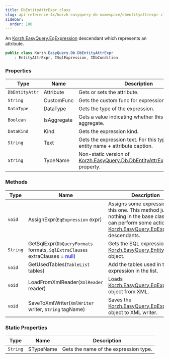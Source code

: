 ```yaml
---
title: DbEntityAttrExpr class
slug: api-reference-4x/korzh-easyquery-db-namespace/dbentityattrexpr-class
sidebar:
  order: 100
---
```


An [Korzh.EasyQuery.EqExpression](///easyquery/docs/api-reference-4x/korzh-easyquery-namespace/eqexpression-class) descendant which represents an attribute.
```csharp
public class Korzh.EasyQuery.Db.DbEntityAttrExpr
    : EntityAttrExpr, ISqlExpression, IDbCondition

```

### Properties

| Type | Name | Description | 
| --- | --- | --- | 
| `DbEntityAttr` | Attribute | Gets or sets the attribute. | 
| `String` | CustomFunc | Gets the custom func for expression if defined | 
| `DataType` | DataType | Gets the type of the expression. | 
| `Boolean` | IsAggregate | Gets a value indicating whether this expression is aggregate. | 
| `DataKind` | Kind | Gets the expression kind. | 
| `String` | Text | Gets the expression text. For this type it returns entity name + attribute caption. | 
| `String` | TypeName | Non-static version of [Korzh.EasyQuery.Db.DbEntityAttrExpr.STypeName](///easyquery/docs/api-reference-4x/korzh-easyquery-db-namespace/dbentityattrexpr-class) property. | 


### Methods

| Type | Name | Description | 
| --- | --- | --- | 
| `void` | AssignExpr(`EqExpression` expr) | Assigns some expression to this one.  This method just does nothing in the base class but can perform some actions in [Korzh.EasyQuery.EqExpression](///easyquery/docs/api-reference-4x/korzh-easyquery-namespace/eqexpression-class) descendants. | 
| `String` | GetSqlExpr(`DbQueryFormats` formats, `SqlExtraClauses` extraClauses = <span style='color: blue'>null</span>) | Gets the SQL expression of the [Korzh.EasyQuery.EntityAttrExpr](///easyquery/docs/api-reference-4x/korzh-easyquery-namespace/entityattrexpr-class) object. | 
| `void` | GetUsedTables(`TableList` tables) | Add the tables used in this expression in the list. | 
| `void` | LoadFromXmlReader(`XmlReader` reader) | Loads [Korzh.EasyQuery.EqExpression](///easyquery/docs/api-reference-4x/korzh-easyquery-namespace/eqexpression-class) object from XML. | 
| `void` | SaveToXmlWriter(`XmlWriter` writer, `String` tagName) | Saves the [Korzh.EasyQuery.EqExpression](///easyquery/docs/api-reference-4x/korzh-easyquery-namespace/eqexpression-class) object to XML writer. | 


### Static Properties

| Type | Name | Description | 
| --- | --- | --- | 
| `String` | STypeName | Gets the name of the expression type. |

